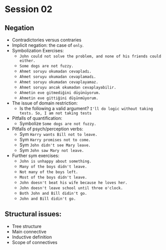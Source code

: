 # Session 02


## Negation
* Contradictories versus contraries
* Implicit negation: the case of `only`.
* Symbolization Exercises:
  * `John could not solve the problem, and none of his friends could either.`
  * `Some dogs are not fuzzy.`
  * `Ahmet soruyu okumadan cevapladı.`
  * `Ahmet soruyu okumadan cevaplamadı.`
  * `Ahmet soruyu okumadan cevaplayamaz.`
  * `Ahmet soruyu ancak okumadan cevaplayabilir.`
  * `Ahmetin eve gitmediğini düşünüyorum.`
  * `Ahmetin eve gittiğini düşünmüyorum.`
* The issue of domain restriction:
  * Is the following a valid argument? `I'll do logic without taking tests. So, I am not taking tests`
* Pitfalls of quantification:
  * Symbolize `Some dogs are not fuzzy.`
* Pitfalls of psych/perception verbs:
  * Sym `Harry wants Bill not to leave.`
  * Sym `Harry promises not to come.`
  * Sym `John didn't see Mary leave.`
  * Sym `John saw Mary not leave.`
* Further sym exercises:
  * `John is unhappy about something.`
  * `Many of the boys didn't leave.`
  * `Not many of the boys left.`
  * `Most of the boys didn't leave.`
  * `John doesn't beat his wife because he loves her.`
  * `John doesn't leave school until three o'clock.`
  * `Both John and Bill didin't go.`
  * `John and Bill didin't go.`

## Structural issues:

* Tree structure
* Main connective
* Inductive definition
* Scope of connectives

